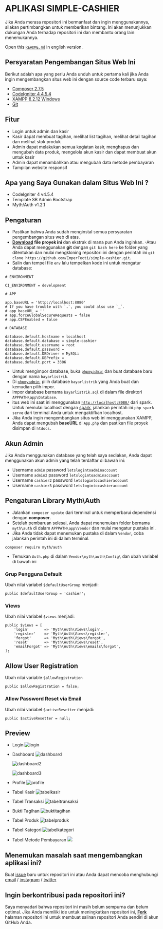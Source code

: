 # APLIKASI SIMPLE-CASHIER

Jika Anda merasa repositori ini bermanfaat dan ingin menggunakannya, silakan pertimbangkan untuk memberikan bintang. Ini akan menunjukkan dukungan Anda terhadap repositori ini dan membantu orang lain menemukannya.

Open this [`README.md`](https://github.com/ImperFecti/simple-cashier/blob/master/README_EN.md) in english version.

## Persyaratan Pengembangan Situs Web Ini

Berikut adalah apa yang perlu Anda unduh untuk pertama kali jika Anda ingin mengembangkan situs web ini dengan source code terbaru saya:

- [Composer 2.7.5](https://getcomposer.org/)
- [CodeIgniter 4 4.5.4](https://github.com/codeigniter4/CodeIgniter4/releases/tag/v4.5.4)
- [XAMPP 8.2.12 Windows](https://sourceforge.net/projects/xampp/files/XAMPP%20Windows/8.2.12/)
- [Git](https://git-scm.com/downloads)

## Fitur

- Login untuk admin dan kasir
- Kasir dapat membuat tagihan, melihat list tagihan, melihat detail tagihan dan melihat stok produk
- Admin dapat melakukan semua kegiatan kasir, menghapus dan mengubah data produk, mengelola akun kasir dan dapat membuat akun untuk kasir
- Admin dapat menambahkan atau mengubah data metode pembayaran
- Tampilan website responsif

## Apa yang Saya Gunakan dalam Situs Web Ini ?

- CodeIgniter 4 v4.5.4
- Template SB Admin Bootstrap
- Myth/Auth v1.2.1

## Pengaturan

- Pastikan bahwa Anda sudah menginstal semua persyaratan pengembangan situs web di atas.
- [<b>Download](https://github.com/ImperFecti/simple-cashier/archive/refs/heads/master.zip) file proyek ini </b> dan ekstrak di mana pun Anda inginkan.
  -Atau Anda dapat menggunakan <b>git</b> dengan `git bash here` ke folder yang ditentukan dan mulai mengkloning repositori ini dengan perintah ini `git clone https://github.com/ImperFecti/simple-cashier.git`.
- Salin dan tempel file `env` lalu tempelkan kode ini untuk mengatur database:

```
# ENVIRONMENT

CI_ENVIRONMENT = development

# APP

app.baseURL = 'http://localhost:8080'
# If you have trouble with `.`, you could also use `_`.
# app_baseURL = ''
# app.forceGlobalSecureRequests = false
# app.CSPEnabled = false

# DATABASE

database.default.hostname = localhost
database.default.database = simple-cashier
database.default.username = root
database.default.password =
database.default.DBDriver = MySQLi
database.default.DBPrefix =
database.default.port = 3306
```

- Untuk mengimpor database, buka [`phpmyadmin`](http://localhost/phpmyadmin) dan buat database baru dengan nama `bayarlistrik`.
- Di [`phpmyadmin`](http://localhost/phpmyadmin), pilih database `bayarlistrik` yang Anda buat dan kemudian pilih impor.
- Impor database bernama `bayarlistrik.sql` di dalam file direktori `APPPATH\app\Database`.
- itus web ini saat ini menggunakan [`http://localhost:8080/`](http://localhost:8080/) dari spark. Untuk memulai localhost dengan [spark](https://codeigniter.com/user_guide/cli/spark_commands.html), jalankan perintah ini `php spark serve` dari terminal Anda untuk mengaktifkan localhost.
- Jika Anda ingin mengembangkan situs web ini menggunakan XAMPP, Anda dapat mengubah <b>baseURL</b> di `App.php` dan pastikan file proyek disimpan di `htdocs`.

## Akun Admin

Jika Anda menggunakan database yang telah saya sediakan, Anda dapat menggunakan akun admin yang telah terdaftar di bawah ini:

- Username `admin` password `letslogintoadminaccount`
- Username `admin2` password `letslogintoadminaccount`
- Username `cashier2` password `letslogintocashieraccount`
- Username `cashier3` password `letslogintocashieraccount`

## Pengaturan Library Myth\Auth

- Jalankan `composer update` dari terminal untuk memperbarui dependensi dengan <b>composer</b>.
- Setelah pembaruan selesai, Anda dapat menemukan folder bernama `myth\auth` di dalam `APPPATH\app\Vendor` dan mulai mengatur pustaka ini.
- Jika Anda tidak dapat menemukan pustaka di dalam `Vendor`, coba jalankan perintah ini di dalam terminal.

```
composer require myth/auth
```

- Temukan `Auth.php` di dalam `Vendor\myth\auth\Config\` dan ubah variabel di bawah ini

### Grup Pengguna Default

Ubah nilai variabel `$defaultUserGroup` menjadi:

```
public $defaultUserGroup = 'cashier';
```

### Views

Ubah nilai variabel `$views` menjadi:

```
public $views = [
    'login'       => 'Myth\Auth\Views\login',
    'register'    => 'Myth\Auth\Views\register',
    'forgot'      => 'Myth\Auth\Views\forgot',
    'reset'       => 'Myth\Auth\Views\reset',
    'emailForgot' => 'Myth\Auth\Views\emails\forgot',
];
```

## Allow User Registration

Ubah nilai variable `$allowRegistration`

```
public $allowRegistration = false;
```

### Allow Password Reset via Email

Ubah nilai variabel `$activeResetter` menjadi:

```
public $activeResetter = null;
```

## Preview

- Login
  ![login](public\img\login.png)

- Dashboard
  ![dashboard](public\img\dashboard.png)

  ![dashboard2](public\img\dashboard2.png)

  ![dashboard3](public\img\dashboard3.png)

- Profile
  ![profile](public\img\profile.png)

- Tabel Kasir
  ![tabelkasir](public\img\tabelkasir.png)

- Tabel Transaksi
  ![tabeltransaksi](public\img\tabeltransaksi.png)

- Bukti Tagihan
  ![buktitagihan](public\img\buktitagihan.png)

- Tabel Produk
  ![tabelproduk](public\img\tabelproduk.png)

- Tabel Kategori
  ![tabelkategori](public\img\tabelkategori.png)

- Tabel Metode Pembayaran
  ![](public\img\tabelpembayaran.png)

## Menemukan masalah saat mengembangkan aplikasi ini?

Buat [issue](https://github.com/ImperFecti/simple-cashier/issues) baru untuk repositori ini atau Anda dapat mencoba menghubungi [email](mailto:adilm8909@gmail.com) / [instagram](https://www.instagram.com/_adilsputra/) / [twitter](https://twitter.com/_adilsputra)

## Ingin berkontribusi pada repositori ini?

Saya menyadari bahwa repositori ini masih belum sempurna dan belum optimal. Jika Anda memiliki ide untuk meningkatkan repositori ini, <b>[Fork](https://github.com/ImperFecti/simple-cashier/fork)</b> halaman repositori ini untuk membuat salinan repositori Anda sendiri di akun GitHub Anda.
